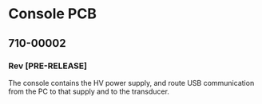 # Console PCB
## 710-00002 
### Rev [PRE-RELEASE]

The console contains the HV power supply, and route USB communication from the PC to that supply and to the transducer.